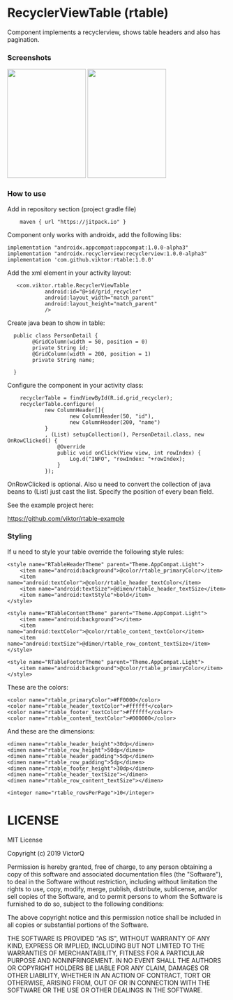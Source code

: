 # RecyclerViewTable (rtable)

Component implements a recyclerview, shows table headers and also has pagination.

### Screenshots

<img src="https://raw.githubusercontent.com/viktor/rtable/master/app/screenshots/Screenshot_2019-09-28-02-03-53.png" width="180px" height="250px" />

<img src="https://raw.githubusercontent.com/viktor/rtable/master/app/screenshots/Screenshot_2019-09-28-02-04-15.png" width="180px" height="250px" />

### How to use

Add in repository section (project gradle file)

        maven { url "https://jitpack.io" }

Component only works with androidx, add the following libs:

    implementation "androidx.appcompat:appcompat:1.0.0-alpha3"
    implementation "androidx.recyclerview:recyclerview:1.0.0-alpha3"
    implementation 'com.github.viktor:rtable:1.0.0'


Add the xml element in your activity layout:

       <com.viktor.rtable.RecyclerViewTable
                android:id="@+id/grid_recycler"
                android:layout_width="match_parent"
                android:layout_height="match_parent"
                />

Create java bean to show in table:

      public class PersonDetail {
            @GridColumn(width = 50, position = 0)
            private String id;
            @GridColumn(width = 200, position = 1)
            private String name;
            
      }

Configure the component in your activity class:

        recyclerTable = findViewById(R.id.grid_recycler);
        recyclerTable.configure(
                new ColumnHeader[]{
                        new ColumnHeader(50, "id"),
                        new ColumnHeader(200, "name")
                }
                , (List) setupCollection(), PersonDetail.class, new OnRowClicked() {
                    @Override
                    public void onClick(View view, int rowIndex) {
                        Log.d("INFO", "rowIndex: "+rowIndex);
                    }
                });

OnRowClicked is optional. Also u need to convert the collection of java beans to (List) 
just cast the list. Specify the position of every bean field. 

See the example project here:

https://github.com/viktor/rtable-example

### Styling 

If u need to style your table override the following style rules:

    <style name="RTableHeaderTheme" parent="Theme.AppCompat.Light">
        <item name="android:background">@color/rtable_primaryColor</item>
        <item name="android:textColor">@color/rtable_header_textColor</item>
        <item name="android:textSize">@dimen/rtable_header_textSize</item>
        <item name="android:textStyle">bold</item>
    </style>

    <style name="RTableContentTheme" parent="Theme.AppCompat.Light">
        <item name="android:background"></item>
        <item name="android:textColor">@color/rtable_content_textColor</item>
        <item name="android:textSize">@dimen/rtable_row_content_textSize</item>
    </style>

    <style name="RTableFooterTheme" parent="Theme.AppCompat.Light">
        <item name="android:background">@color/rtable_primaryColor</item>
    </style>

These are the colors:

    <color name="rtable_primaryColor">#FF0000</color>
    <color name="rtable_header_textColor">#ffffff</color>
    <color name="rtable_footer_textColor">#ffffff</color>
    <color name="rtable_content_textColor">#000000</color>


And these are the dimensions:

    <dimen name="rtable_header_height">30dp</dimen>
    <dimen name="rtable_row_height">50dp</dimen>
    <dimen name="rtable_header_padding">5dp</dimen>
    <dimen name="rtable_row_padding">5dp</dimen>
    <dimen name="rtable_footer_height">30dp</dimen>
    <dimen name="rtable_header_textSize"></dimen>
    <dimen name="rtable_row_content_textSize"></dimen>

    <integer name="rtable_rowsPerPage">10</integer>


# LICENSE

MIT License

Copyright (c) 2019 VictorQ

Permission is hereby granted, free of charge, to any person obtaining a copy
of this software and associated documentation files (the "Software"), to deal
in the Software without restriction, including without limitation the rights
to use, copy, modify, merge, publish, distribute, sublicense, and/or sell
copies of the Software, and to permit persons to whom the Software is
furnished to do so, subject to the following conditions:

The above copyright notice and this permission notice shall be included in all
copies or substantial portions of the Software.

THE SOFTWARE IS PROVIDED "AS IS", WITHOUT WARRANTY OF ANY KIND, EXPRESS OR
IMPLIED, INCLUDING BUT NOT LIMITED TO THE WARRANTIES OF MERCHANTABILITY,
FITNESS FOR A PARTICULAR PURPOSE AND NONINFRINGEMENT. IN NO EVENT SHALL THE
AUTHORS OR COPYRIGHT HOLDERS BE LIABLE FOR ANY CLAIM, DAMAGES OR OTHER
LIABILITY, WHETHER IN AN ACTION OF CONTRACT, TORT OR OTHERWISE, ARISING FROM,
OUT OF OR IN CONNECTION WITH THE SOFTWARE OR THE USE OR OTHER DEALINGS IN THE
SOFTWARE.



